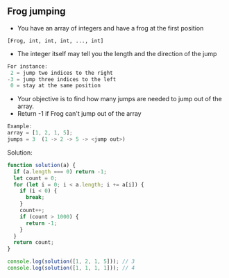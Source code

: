 ## Frog jumping

- You have an array of integers and have a frog at the first position

`[Frog, int, int, int, ..., int]`

- The integer itself may tell you the length and the direction of the jump
```js
For instance:
 2 = jump two indices to the right
-3 = jump three indices to the left
 0 = stay at the same position
 ```
- Your objective is to find how many jumps are needed to jump out of the array.
- Return -1 if Frog can't jump out of the array

```js
Example:
array = [1, 2, 1, 5]; 
jumps = 3  (1 -> 2 -> 5 -> <jump out>)
 ```

Solution: 
```js
function solution(a) {
  if (a.length === 0) return -1;
  let count = 0;
  for (let i = 0; i < a.length; i += a[i]) {
    if (i < 0) {
      break;
    }
    count++;
    if (count > 1000) {
      return -1;
    }
  }
  return count;
}

console.log(solution([1, 2, 1, 5])); // 3
console.log(solution([1, 1, 1, 1])); // 4 

```